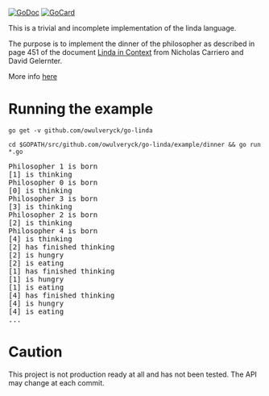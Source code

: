 [![GoDoc][1]][2]
[![GoCard][3]][4]

[1]: https://godoc.org/github.com/ditrit/go-linda?status.svg
[2]: https://godoc.org/github.com/ditrit/go-linda
[3]: https://goreportcard.com/badge/ditrit/go-linda
[4]: https://goreportcard.com/report/github.com/ditrit/go-linda


This is a trivial and incomplete implementation of the linda language.

The purpose is to implement the dinner of the philosopher as described in page 451 of the document [Linda in Context](http://www.inf.ed.ac.uk/teaching/courses/ppls/linda.pdf) from Nicholas Carriero and David Gelernter.

More info [here](https://blog.owulveryck.info/2017/02/03/linda-31yo-with-5-starving-philosophers.../index.html)

# Running the example

`go get -v github.com/owulveryck/go-linda`

`cd $GOPATH/src/github.com/owulveryck/go-linda/example/dinner && go run *.go`

<pre>
Philosopher 1 is born
[1] is thinking
Philosopher 0 is born
[0] is thinking
Philosopher 3 is born
[3] is thinking
Philosopher 2 is born
[2] is thinking
Philosopher 4 is born
[4] is thinking
[2] has finished thinking
[2] is hungry
[2] is eating
[1] has finished thinking
[1] is hungry
[1] is eating
[4] has finished thinking
[4] is hungry
[4] is eating
...
</pre>

# Caution

This project is not production ready at all and has not been tested.
The API may change at each commit.

